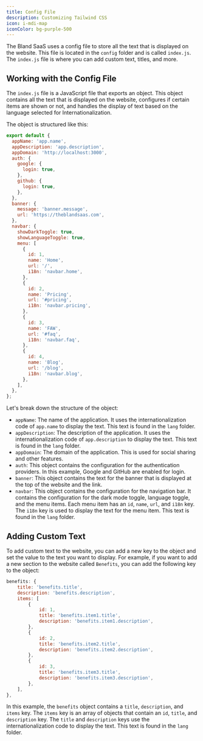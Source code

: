 ```yaml
---
title: Config File
description: Customizing Tailwind CSS
icon: i-mdi-map
iconColor: bg-purple-500
---
```


The Bland SaaS uses a config file to store all the text that is displayed on the website. This file is located in the `config` folder and is called `index.js`. The `index.js` file is where you can add custom text, titles, and more.

## Working with the Config File

The `index.js` file is a JavaScript file that exports an object. This object contains all the text that is displayed on the website, configures if certain items are shown or not, and handles the display of text based on the language selected for Internationalization. 

The object is structured like this:

```js
export default {
  appName: 'app.name',
  appDescription: 'app.description',
  appDomain: 'http://localhost:3000',
  auth: {
    google: {
      login: true,
    },
    github: {
      login: true,
    },
  },
  banner: {
    message: 'banner.message',
    url: 'https://theblandsaas.com',
  },
  navbar: {
    showDarkToggle: true,
    showLanguageToggle: true,
    menu: [
      {
        id: 1,
        name: 'Home',
        url: '/',
        i18n: 'navbar.home',
      },
      {
        id: 2,
        name: 'Pricing',
        url: '#pricing',
        i18n: 'navbar.pricing',
      },
      {
        id: 3,
        name: 'FAW',
        url: '#faq',
        i18n: 'navbar.faq',
      },
      {
        id: 4,
        name: 'Blog',
        url: '/blog',
        i18n: 'navbar.blog',
      },
    ],
  },
};
```

Let's break down the structure of the object:

- `appName`: The name of the application. It uses the internationalization code of `app.name` to display the text. This text is found in the `lang` folder.
- `appDescription`: The description of the application. It uses the internationalization code of `app.description` to display the text. This text is found in the `lang` folder.
- `appDomain`: The domain of the application. This is used for social sharing and other features.
- `auth`: This object contains the configuration for the authentication providers. In this example, Google and GitHub are enabled for login.
- `banner`: This object contains the text for the banner that is displayed at the top of the website and the link.
- `navbar`: This object contains the configuration for the navigation bar. It contains the configuration for the dark mode toggle, language toggle, and the menu items. Each menu item has an `id`, `name`, `url`, and `i18n` key. The `i18n` key is used to display the text for the menu item. This text is found in the `lang` folder.

## Adding Custom Text

To add custom text to the website, you can add a new key to the object and set the value to the text you want to display. For example, if you want to add a new section to the website called `Benefits`, you can add the following key to the object:

```js
benefits: {
	title: 'benefits.title',
	description: 'benefits.description',
	items: [
		{
			id: 1,
			title: 'benefits.item1.title',
			description: 'benefits.item1.description',
		},
		{
			id: 2,
			title: 'benefits.item2.title',
			description: 'benefits.item2.description',
		},
		{
			id: 3,
			title: 'benefits.item3.title',
			description: 'benefits.item3.description',
		},
	],
},
```

In this example, the `benefits` object contains a `title`, `description`, and `items` key. The `items` key is an array of objects that contain an `id`, `title`, and `description` key. The `title` and `description` keys use the internationalization code to display the text. This text is found in the `lang` folder.
